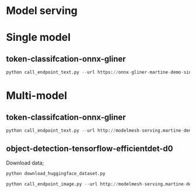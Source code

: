 # Model serving

# Single model

## token-classifcation-onnx-gliner

```python
python call_endpoint_text.py --url https://onnx-gliner-martine-demo-single-model.apps.rosa.rosa-jxx8z.wlcq.p3.openshiftapps.com --model onnx-gliner
```

# Multi-model

## token-classifcation-onnx-gliner

```python
python call_endpoint_text.py --url http://modelmesh-serving.martine-demo-project:8008 --model token-classification-onnx-gliner
```

## object-detection-tensorflow-efficientdet-d0

Download data; 

```python
python download_huggingface_dataset.py
```

```python
python call_endpoint_image.py --url http://modelmesh-serving.martine-demo-project:8008 --model object-detection-tensorflow-efficientdet-d0
```
